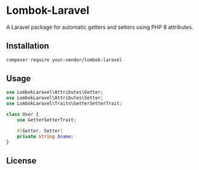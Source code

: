 # Lombok-Laravel

A Laravel package for automatic getters and setters using PHP 8 attributes.

## Installation

```bash
composer require your-vendor/lombok-laravel
```
## Usage

```php
use LombokLaravel\Attributes\Getter;
use LombokLaravel\Attributes\Setter;
use LombokLaravel\Traits\GetterSetterTrait;

class User {
    use GetterSetterTrait;

    #[Getter, Setter]
    private string $name;
}
```

## License

